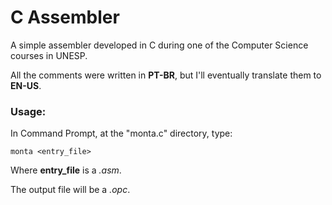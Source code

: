 # C Assembler
A simple assembler developed in C during one of the Computer Science courses in UNESP.

All the comments were written in **PT-BR**, but I'll eventually translate them to **EN-US**.

### Usage:

In Command Prompt, at the "monta.c" directory, type:

  `monta <entry_file>`
  
Where **entry_file** is a *.asm*.

The output file will be a *.opc*.
